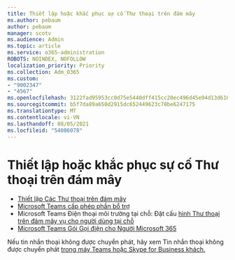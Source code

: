 ```yaml
---
title: Thiết lập hoặc khắc phục sự cố Thư thoại trên đám mây
ms.author: pebaum
author: pebaum
manager: scotv
ms.audience: Admin
ms.topic: article
ms.service: o365-administration
ROBOTS: NOINDEX, NOFOLLOW
localization_priority: Priority
ms.collection: Adm_O365
ms.custom:
- "9002347"
- "4567"
ms.openlocfilehash: 3122fad95953cc0d75e5440dff415cc20ec496d45e94d13d6102d6f5659b332c
ms.sourcegitcommit: b5f7da89a650d2915dc652449623c78be6247175
ms.translationtype: MT
ms.contentlocale: vi-VN
ms.lasthandoff: 08/05/2021
ms.locfileid: "54086078"
---
```

# <a name="set-up-or-troubleshoot-cloud-voicemail"></a>Thiết lập hoặc khắc phục sự cố Thư thoại trên đám mây

- [Thiết lập Các Thư thoại trên đám mây](https://docs.microsoft.com/microsoftteams/set-up-phone-system-voicemail) 
- [Microsoft Teams cấp phép phần bổ trợ](https://docs.microsoft.com/microsoftteams/teams-add-on-licensing/microsoft-teams-add-on-licensing) 
- Microsoft Teams Điện thoại môi trường tại chỗ: Đặt cấu [hình Thư thoại trên đám mây vụ cho người dùng tại chỗ](https://docs.microsoft.com/skypeforbusiness/hybrid/configure-cloud-voicemail) 
- [Microsoft Teams Gói Gọi điện cho Người Microsoft 365](https://docs.microsoft.com//microsoftteams/calling-plans-for-office-365) 

Nếu tin nhắn thoại không được chuyển phát, hãy xem Tin nhắn thoại không được chuyển phát [trong máy Teams hoặc Skype for Business khách.](https://docs.microsoft.com/SkypeForBusiness/troubleshoot/hybrid-phone-system/voicemails-not-delivered)